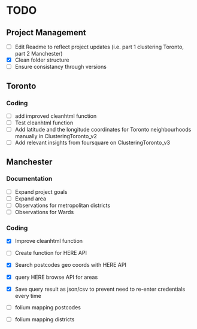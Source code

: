 # TODO

## Project Management
- [ ] Edit Readme to reflect project updates (i.e. part 1 clustering Toronto, part 2 Manchester)
- [X] Clean folder structure
- [ ] Ensure consistancy through versions

## Toronto

### Coding
- [ ] add improved cleanhtml function
- [ ] Test cleanhtml function
- [ ] Add latitude and the longitude coordinates for Toronto neighbourhoods manually in ClusteringToronto_v2
- [ ] Add relevant insights from foursquare on ClusteringToronto_v3

## Manchester

### Documentation
- [ ] Expand project goals
- [ ] Expand area
- [ ] Observations for metropolitan districts
- [ ] Observations for Wards

### Coding
- [X] Improve cleanhtml function
- [ ] Create function for HERE API
- [X] Search postcodes geo coords with HERE API 
- [X] query HERE browse API for areas
- [X] Save query result as json/csv to prevent need to re-enter credentials every time
- [ ] folium mapping postcodes
- [ ] folium mapping districts


